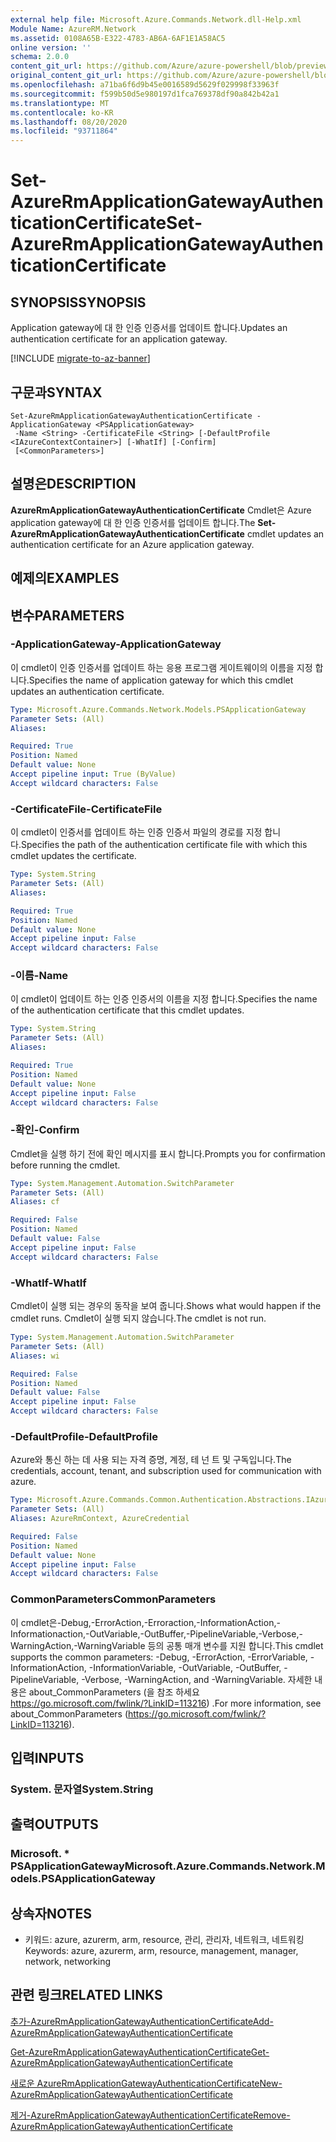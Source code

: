 ```yaml
---
external help file: Microsoft.Azure.Commands.Network.dll-Help.xml
Module Name: AzureRM.Network
ms.assetid: 0108A65B-E322-4783-AB6A-6AF1E1A58AC5
online version: ''
schema: 2.0.0
content_git_url: https://github.com/Azure/azure-powershell/blob/preview/src/ResourceManager/Network/Commands.Network/help/Set-AzureRmApplicationGatewayAuthenticationCertificate.md
original_content_git_url: https://github.com/Azure/azure-powershell/blob/preview/src/ResourceManager/Network/Commands.Network/help/Set-AzureRmApplicationGatewayAuthenticationCertificate.md
ms.openlocfilehash: a71ba6f6d9b45e0016589d5629f029998f33963f
ms.sourcegitcommit: f599b50d5e980197d1fca769378df90a842b42a1
ms.translationtype: MT
ms.contentlocale: ko-KR
ms.lasthandoff: 08/20/2020
ms.locfileid: "93711864"
---
```

# <span data-ttu-id="03c02-101">Set-AzureRmApplicationGatewayAuthenticationCertificate</span><span class="sxs-lookup"><span data-stu-id="03c02-101">Set-AzureRmApplicationGatewayAuthenticationCertificate</span></span>

## <span data-ttu-id="03c02-102">SYNOPSIS</span><span class="sxs-lookup"><span data-stu-id="03c02-102">SYNOPSIS</span></span>
<span data-ttu-id="03c02-103">Application gateway에 대 한 인증 인증서를 업데이트 합니다.</span><span class="sxs-lookup"><span data-stu-id="03c02-103">Updates an authentication certificate for an application gateway.</span></span>

[!INCLUDE [migrate-to-az-banner](../../includes/migrate-to-az-banner.md)]

## <span data-ttu-id="03c02-104">구문과</span><span class="sxs-lookup"><span data-stu-id="03c02-104">SYNTAX</span></span>

```
Set-AzureRmApplicationGatewayAuthenticationCertificate -ApplicationGateway <PSApplicationGateway>
 -Name <String> -CertificateFile <String> [-DefaultProfile <IAzureContextContainer>] [-WhatIf] [-Confirm]
 [<CommonParameters>]
```

## <span data-ttu-id="03c02-105">설명은</span><span class="sxs-lookup"><span data-stu-id="03c02-105">DESCRIPTION</span></span>
<span data-ttu-id="03c02-106">**AzureRmApplicationGatewayAuthenticationCertificate** Cmdlet은 Azure application gateway에 대 한 인증 인증서를 업데이트 합니다.</span><span class="sxs-lookup"><span data-stu-id="03c02-106">The **Set-AzureRmApplicationGatewayAuthenticationCertificate** cmdlet updates an authentication certificate for an Azure application gateway.</span></span>

## <span data-ttu-id="03c02-107">예제의</span><span class="sxs-lookup"><span data-stu-id="03c02-107">EXAMPLES</span></span>

## <span data-ttu-id="03c02-108">변수</span><span class="sxs-lookup"><span data-stu-id="03c02-108">PARAMETERS</span></span>

### <span data-ttu-id="03c02-109">-ApplicationGateway</span><span class="sxs-lookup"><span data-stu-id="03c02-109">-ApplicationGateway</span></span>
<span data-ttu-id="03c02-110">이 cmdlet이 인증 인증서를 업데이트 하는 응용 프로그램 게이트웨이의 이름을 지정 합니다.</span><span class="sxs-lookup"><span data-stu-id="03c02-110">Specifies the name of application gateway for which this cmdlet updates an authentication certificate.</span></span>

```yaml
Type: Microsoft.Azure.Commands.Network.Models.PSApplicationGateway
Parameter Sets: (All)
Aliases: 

Required: True
Position: Named
Default value: None
Accept pipeline input: True (ByValue)
Accept wildcard characters: False
```

### <span data-ttu-id="03c02-111">-CertificateFile</span><span class="sxs-lookup"><span data-stu-id="03c02-111">-CertificateFile</span></span>
<span data-ttu-id="03c02-112">이 cmdlet이 인증서를 업데이트 하는 인증 인증서 파일의 경로를 지정 합니다.</span><span class="sxs-lookup"><span data-stu-id="03c02-112">Specifies the path of the authentication certificate file with which this cmdlet updates the certificate.</span></span>

```yaml
Type: System.String
Parameter Sets: (All)
Aliases: 

Required: True
Position: Named
Default value: None
Accept pipeline input: False
Accept wildcard characters: False
```

### <span data-ttu-id="03c02-113">-이름</span><span class="sxs-lookup"><span data-stu-id="03c02-113">-Name</span></span>
<span data-ttu-id="03c02-114">이 cmdlet이 업데이트 하는 인증 인증서의 이름을 지정 합니다.</span><span class="sxs-lookup"><span data-stu-id="03c02-114">Specifies the name of the authentication certificate that this cmdlet updates.</span></span>

```yaml
Type: System.String
Parameter Sets: (All)
Aliases: 

Required: True
Position: Named
Default value: None
Accept pipeline input: False
Accept wildcard characters: False
```

### <span data-ttu-id="03c02-115">-확인</span><span class="sxs-lookup"><span data-stu-id="03c02-115">-Confirm</span></span>
<span data-ttu-id="03c02-116">Cmdlet을 실행 하기 전에 확인 메시지를 표시 합니다.</span><span class="sxs-lookup"><span data-stu-id="03c02-116">Prompts you for confirmation before running the cmdlet.</span></span>

```yaml
Type: System.Management.Automation.SwitchParameter
Parameter Sets: (All)
Aliases: cf

Required: False
Position: Named
Default value: False
Accept pipeline input: False
Accept wildcard characters: False
```

### <span data-ttu-id="03c02-117">-WhatIf</span><span class="sxs-lookup"><span data-stu-id="03c02-117">-WhatIf</span></span>
<span data-ttu-id="03c02-118">Cmdlet이 실행 되는 경우의 동작을 보여 줍니다.</span><span class="sxs-lookup"><span data-stu-id="03c02-118">Shows what would happen if the cmdlet runs.</span></span>
<span data-ttu-id="03c02-119">Cmdlet이 실행 되지 않습니다.</span><span class="sxs-lookup"><span data-stu-id="03c02-119">The cmdlet is not run.</span></span>

```yaml
Type: System.Management.Automation.SwitchParameter
Parameter Sets: (All)
Aliases: wi

Required: False
Position: Named
Default value: False
Accept pipeline input: False
Accept wildcard characters: False
```

### <span data-ttu-id="03c02-120">-DefaultProfile</span><span class="sxs-lookup"><span data-stu-id="03c02-120">-DefaultProfile</span></span>
<span data-ttu-id="03c02-121">Azure와 통신 하는 데 사용 되는 자격 증명, 계정, 테 넌 트 및 구독입니다.</span><span class="sxs-lookup"><span data-stu-id="03c02-121">The credentials, account, tenant, and subscription used for communication with azure.</span></span>

```yaml
Type: Microsoft.Azure.Commands.Common.Authentication.Abstractions.IAzureContextContainer
Parameter Sets: (All)
Aliases: AzureRmContext, AzureCredential

Required: False
Position: Named
Default value: None
Accept pipeline input: False
Accept wildcard characters: False
```

### <span data-ttu-id="03c02-122">CommonParameters</span><span class="sxs-lookup"><span data-stu-id="03c02-122">CommonParameters</span></span>
<span data-ttu-id="03c02-123">이 cmdlet은-Debug,-ErrorAction,-Erroraction,-InformationAction,-Informationaction,-OutVariable,-OutBuffer,-PipelineVariable,-Verbose,-WarningAction,-WarningVariable 등의 공통 매개 변수를 지원 합니다.</span><span class="sxs-lookup"><span data-stu-id="03c02-123">This cmdlet supports the common parameters: -Debug, -ErrorAction, -ErrorVariable, -InformationAction, -InformationVariable, -OutVariable, -OutBuffer, -PipelineVariable, -Verbose, -WarningAction, and -WarningVariable.</span></span> <span data-ttu-id="03c02-124">자세한 내용은 about_CommonParameters (을 참조 하세요 https://go.microsoft.com/fwlink/?LinkID=113216) .</span><span class="sxs-lookup"><span data-stu-id="03c02-124">For more information, see about_CommonParameters (https://go.microsoft.com/fwlink/?LinkID=113216).</span></span>

## <span data-ttu-id="03c02-125">입력</span><span class="sxs-lookup"><span data-stu-id="03c02-125">INPUTS</span></span>

### <span data-ttu-id="03c02-126">System. 문자열</span><span class="sxs-lookup"><span data-stu-id="03c02-126">System.String</span></span>

## <span data-ttu-id="03c02-127">출력</span><span class="sxs-lookup"><span data-stu-id="03c02-127">OUTPUTS</span></span>

### <span data-ttu-id="03c02-128">Microsoft. \* PSApplicationGateway</span><span class="sxs-lookup"><span data-stu-id="03c02-128">Microsoft.Azure.Commands.Network.Models.PSApplicationGateway</span></span>

## <span data-ttu-id="03c02-129">상속자</span><span class="sxs-lookup"><span data-stu-id="03c02-129">NOTES</span></span>
* <span data-ttu-id="03c02-130">키워드: azure, azurerm, arm, resource, 관리, 관리자, 네트워크, 네트워킹</span><span class="sxs-lookup"><span data-stu-id="03c02-130">Keywords: azure, azurerm, arm, resource, management, manager, network, networking</span></span>

## <span data-ttu-id="03c02-131">관련 링크</span><span class="sxs-lookup"><span data-stu-id="03c02-131">RELATED LINKS</span></span>

[<span data-ttu-id="03c02-132">추가-AzureRmApplicationGatewayAuthenticationCertificate</span><span class="sxs-lookup"><span data-stu-id="03c02-132">Add-AzureRmApplicationGatewayAuthenticationCertificate</span></span>](./Add-AzureRmApplicationGatewayAuthenticationCertificate.md)

[<span data-ttu-id="03c02-133">Get-AzureRmApplicationGatewayAuthenticationCertificate</span><span class="sxs-lookup"><span data-stu-id="03c02-133">Get-AzureRmApplicationGatewayAuthenticationCertificate</span></span>](./Get-AzureRmApplicationGatewayAuthenticationCertificate.md)

[<span data-ttu-id="03c02-134">새로운 AzureRmApplicationGatewayAuthenticationCertificate</span><span class="sxs-lookup"><span data-stu-id="03c02-134">New-AzureRmApplicationGatewayAuthenticationCertificate</span></span>](./New-AzureRmApplicationGatewayAuthenticationCertificate.md)

[<span data-ttu-id="03c02-135">제거-AzureRmApplicationGatewayAuthenticationCertificate</span><span class="sxs-lookup"><span data-stu-id="03c02-135">Remove-AzureRmApplicationGatewayAuthenticationCertificate</span></span>](./Remove-AzureRmApplicationGatewayAuthenticationCertificate.md)


